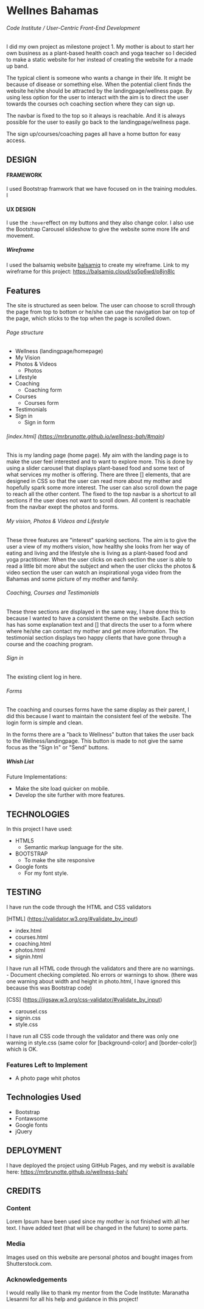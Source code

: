 # Wellnes Bahamas

###### Code Institute / User-Centric Front-End Development

I did my own project as milestone project 1. My mother is about to start her own business as a plant-based health coach and yoga teacher so I decided to make a static website for her instead of creating the website for a made up band. 

The typical client is someone who wants a change in their life. It might be because of disease or something else. When the potential client finds the website he/she should be attracted by the landingpage/wellness page. By using less option for the user to interact with the aim is to direct the user towards the courses och coaching section where they can sign up.

The navbar is fixed to the top so it always is reachable. And it is always possible for the user to easily go back to the landingpage/wellness page.

The sign up/courses/coaching pages all have a home button for easy access.

## DESIGN

#### FRAMEWORK
I used Bootstrap framwork that we have focused on in the training modules. I
#### UX DESIGN
I use the `:hover`effect on my buttons and they also change color. I also use the Bootstrap Carousel slideshow to give the website some more life and movement.
##### Wireframe
I used the balsamiq website [balsamiq](https://balsamiq.com/wireframes/) to create my wireframe.
Link to my wireframe for this project: https://balsamiq.cloud/sq5p6wd/p8jn8lc

## Features
The site is structured as seen below. The user can choose to scroll through the page from top to bottom or he/she can use the navigation bar on top of the page, which sticks to the top when the page is scrolled down.

###### Page structure
* Wellness (landingpage/homepage)
* My Vision
* Photos & Videos
    * Photos
* Lifestyle
* Coaching
    * Coaching form
* Courses
    * Courses form
* Testimonials
* Sign in
    * Sign in form

###### [index.html] (https://mrbrunotte.github.io/wellness-bah/#main)
This is my landing page (home page). My aim with the landing page is to make the user feel interested and to want to explore more. This is done by using a slider carousel that displays plant-based food and some text of what services my mother is offering.
There are three [<btn>] elements, that are designed in CSS so that the user can read more about my mother and hopefully spark some more interest.
The user can also scroll down the page to reach all the other content.
The fixed to the top navbar is a shortcut to all sections if the user does not want to scroll down. All content is reachable from the navbar exept the photos and forms.

###### My vision, Photos & Videos and Lifestyle
These three features are "interest" sparking sections. The aim is to give the user a view of my mothers vision, how healthy she looks from her way of eating and living and the lifestyle she is living as a plant-based food and yoga practitioner. 
When the user clicks on each section the user is able to read a little bit more abut the subject and when the user clicks the photos & video section the user can watch an inspirational yoga video from the Bahamas and some picture of my mother and family.

###### Coaching, Courses and Testimonials
These three sections are displayed in the same way, I have done this to because I wanted to have a consistent theme on the website. 
Each section has has some explanation text and [<btn>] that directs the user to a form where where he/she can contact my mother and get more information.
The testimonial section displays two happy clients that have gone through a course and the coaching program.

###### Sign in
The existing client log in here.

###### Forms
The coaching and courses forms have the same display as their parent, I did this because I want to maintain the consistent feel of the website.
The login form is simple and clean.

In the forms there are a "back to Wellness" button that takes the user back to the Wellness/landingpage. This button is made to not give the same focus as the "Sign In" or "Send" buttons.

##### Whish List
Future Implementations:
* Make the site load quicker on mobile.
* Develop the site further with more features.

## TECHNOLOGIES
In this project I have used:
* HTML5
    -  Semantic markup language for the site.
* BOOTSTRAP
    -   To make the site responsive
* Google fonts
    -   For my font style.

## TESTING
I have run the code through the HTML and CSS validators

[HTML] (https://validator.w3.org/#validate_by_input)
 *  index.html
 *  courses.html
 *  coaching.html
 *  photos.html
 *  signin.html

I have run all HTML code through the validators and there are no warnings.
    -   Document checking completed. No errors or warnings to show.
(there was one warning about width and height in photo.html, I have ignored this because this was Bootstrap code)
 
[CSS] (https://jigsaw.w3.org/css-validator/#validate_by_input)
*   carousel.css
*   signin.css
*   style.css

I have run all CSS code through the validator and there was only one warning in style.css (same color for [background-color] and [border-color]) which is OK.

### Features Left to Implement
* A photo page whit photos
## Technologies Used
* Bootstrap
* Fontawsome
* Google fonts
* jQuery

## DEPLOYMENT
 I have deployed the project using GitHub Pages, and my websit is available here: https://mrbrunotte.github.io/wellness-bah/
## CREDITS
### Content
Lorem Ipsum have been used since my mother is not finished with all her text. I have added text (that will be changed in the future) to some parts.
### Media
Images used on this website are personal photos and bought images from Shutterstock.com.
### Acknowledgements
I would really like to thank my mentor from the Code Institute: Maranatha Llesanmi for all his help and guidance in this project!
